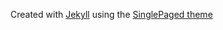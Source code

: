 



Created with [Jekyll](https://jekyllrb.com) using the [SinglePaged theme](https://github.com/t413/SinglePaged)

